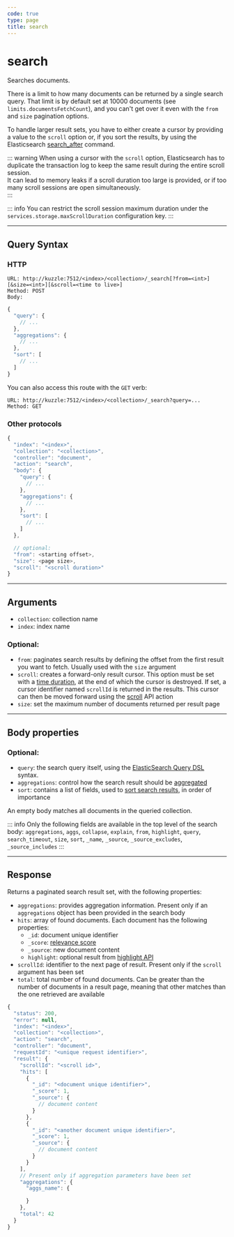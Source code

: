 ```yaml
---
code: true
type: page
title: search
---
```


# search

Searches documents.

There is a limit to how many documents can be returned by a single search query.
That limit is by default set at 10000 documents (see `limits.documentsFetchCount`), and you can't get over it even with the `from` and `size` pagination options.

To handle larger result sets, you have to either create a cursor by providing a value to the `scroll` option or, if you sort the results, by using the Elasticsearch [search_after](https://www.elastic.co/guide/en/elasticsearch/reference/7.4/search-request-body.html#request-body-search-search-after) command.

::: warning
When using a cursor with the `scroll` option, Elasticsearch has to duplicate the transaction log to keep the same result during the entire scroll session.  
It can lead to memory leaks if a scroll duration too large is provided, or if too many scroll sessions are open simultaneously.  
:::


::: info
<SinceBadge version="2.2.0"/>
You can restrict the scroll session maximum duration under the `services.storage.maxScrollDuration` configuration key.
:::

---

## Query Syntax

### HTTP

```http
URL: http://kuzzle:7512/<index>/<collection>/_search[?from=<int>][&size=<int>][&scroll=<time to live>]
Method: POST
Body:
```

```js
{
  "query": {
    // ...
  },
  "aggregations": {
    // ...
  },
  "sort": [
    // ...
  ]
}
```

You can also access this route with the `GET` verb:

```http
URL: http://kuzzle:7512/<index>/<collection>/_search?query=...
Method: GET
```

### Other protocols

```js
{
  "index": "<index>",
  "collection": "<collection>",
  "controller": "document",
  "action": "search",
  "body": {
    "query": {
      // ...
    },
    "aggregations": {
      // ...
    },
    "sort": [
      // ...
    ]
  },

  // optional:
  "from": <starting offset>,
  "size": <page size>,
  "scroll": "<scroll duration>"
}
```

---

## Arguments

- `collection`: collection name
- `index`: index name

### Optional:

- `from`: paginates search results by defining the offset from the first result you want to fetch. Usually used with the `size` argument
- `scroll`: creates a forward-only result cursor. This option must be set with a [time duration](https://www.elastic.co/guide/en/elasticsearch/reference/7.4/common-options.html#time-units), at the end of which the cursor is destroyed. If set, a cursor identifier named `scrollId` is returned in the results. This cursor can then be moved forward using the [scroll](/core/2/api/controllers/document/scroll) API action
- `size`: set the maximum number of documents returned per result page

---

## Body properties

### Optional:

- `query`: the search query itself, using the [ElasticSearch Query DSL](https://www.elastic.co/guide/en/elasticsearch/reference/7.4/query-dsl.html) syntax.
- `aggregations`: control how the search result should be [aggregated](https://www.elastic.co/guide/en/elasticsearch/reference/7.4/search-aggregations.html)
- `sort`: contains a list of fields, used to [sort search results](https://www.elastic.co/guide/en/elasticsearch/reference/7.4/search-request-sort.html), in order of importance

An empty body matches all documents in the queried collection.

::: info
Only the following fields are available in the top level of the search body: `aggregations`, `aggs`, `collapse`, `explain`, `from`, `highlight`, `query`, `search_timeout`, `size`, `sort`, `_name`, `_source`, `_source_excludes`, `_source_includes`
:::


---

## Response

Returns a paginated search result set, with the following properties:

- `aggregations`: provides aggregation information. Present only if an `aggregations` object has been provided in the search body
- `hits`: array of found documents. Each document has the following properties:
  - `_id`: document unique identifier
  - `_score`: [relevance score](https://www.elastic.co/guide/en/elasticsearch/guide/current/relevance-intro.html)
  - `_source`: new document content
  - `highlight`: optional result from [highlight API](https://www.elastic.co/guide/en/elasticsearch/reference/7.4/search-request-body.html#request-body-search-highlighting)
- `scrollId`: identifier to the next page of result. Present only if the `scroll` argument has been set
- `total`: total number of found documents. Can be greater than the number of documents in a result page, meaning that other matches than the one retrieved are available

```js
{
  "status": 200,
  "error": null,
  "index": "<index>",
  "collection": "<collection>",
  "action": "search",
  "controller": "document",
  "requestId": "<unique request identifier>",
  "result": {
    "scrollId": "<scroll id>",
    "hits": [
      {
        "_id": "<document unique identifier>",
        "_score": 1,
        "_source": {
          // document content
        }
      },
      {
        "_id": "<another document unique identifier>",
        "_score": 1,
        "_source": {
          // document content
        }
      }
    ],
    // Present only if aggregation parameters have been set
    "aggregations": {
      "aggs_name": {

      }
    },
    "total": 42
  }
}
```
